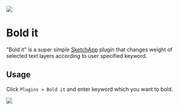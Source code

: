 ![](https://raw.githubusercontent.com/ysjn/bold-it/master/images/icon.png)
# Bold it

"Bold it" is a super simple [SketchApp](http://bohemiancoding.com/sketch/) plugin that changes weight of selected text layers according to user specified keyword.

## Usage

Click `Plugins > Bold it` and enter keyword which you want to bold.

![](https://github.com/ysjn/bold-it/blob/master/images/preview.gif?raw=true)
